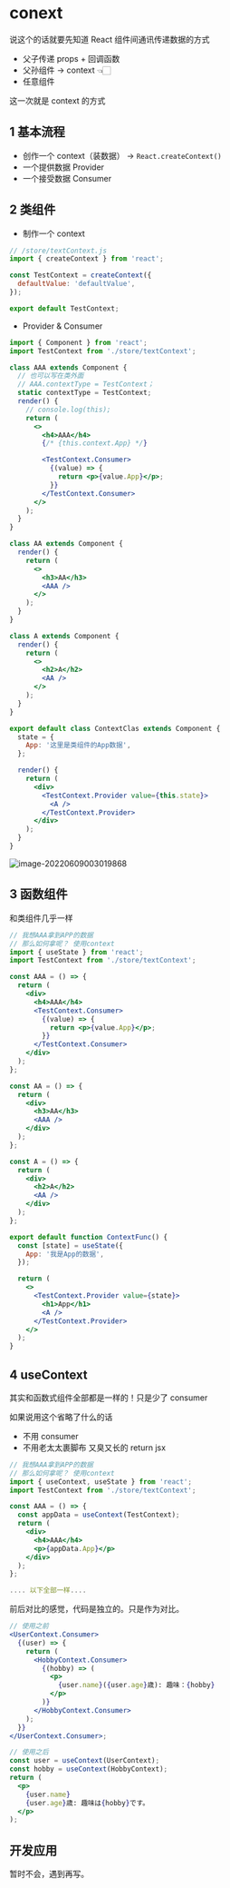 # conext

说这个的话就要先知道 React 组件间通讯传递数据的方式

- 父子传递 props + 回调函数
- 父孙组件 → context 👈🏻
- 任意组件

这一次就是 context 的方式

## 1 基本流程

- 创作一个 context（装数据） → `React.createContext()`
- 一个提供数据 Provider
- 一个接受数据 Consumer

## 2 类组件

- 制作一个 context

```javascript
// /store/textContext.js
import { createContext } from 'react';

const TestContext = createContext({
  defaultValue: 'defaultValue',
});

export default TestContext;
```

- Provider & Consumer

```jsx
import { Component } from 'react';
import TestContext from './store/textContext';

class AAA extends Component {
  // 也可以写在类外面
  // AAA.contextType = TestContext；
  static contextType = TestContext;
  render() {
    // console.log(this);
    return (
      <>
        <h4>AAA</h4>
        {/* {this.context.App} */}

        <TestContext.Consumer>
          {(value) => {
            return <p>{value.App}</p>;
          }}
        </TestContext.Consumer>
      </>
    );
  }
}

class AA extends Component {
  render() {
    return (
      <>
        <h3>AA</h3>
        <AAA />
      </>
    );
  }
}

class A extends Component {
  render() {
    return (
      <>
        <h2>A</h2>
        <AA />
      </>
    );
  }
}

export default class ContextClas extends Component {
  state = {
    App: '这里是类组件的App数据',
  };

  render() {
    return (
      <div>
        <TestContext.Provider value={this.state}>
          <A />
        </TestContext.Provider>
      </div>
    );
  }
}
```

![image-20220609003019868](https://raw.githubusercontent.com/chihokyo/image_host/develop/image-20220609003019868.png)

## 3 函数组件

和类组件几乎一样

```jsx
// 我想AAA拿到APP的数据
// 那么如何拿呢？ 使用context
import { useState } from 'react';
import TestContext from './store/textContext';

const AAA = () => {
  return (
    <div>
      <h4>AAA</h4>
      <TestContext.Consumer>
        {(value) => {
          return <p>{value.App}</p>;
        }}
      </TestContext.Consumer>
    </div>
  );
};

const AA = () => {
  return (
    <div>
      <h3>AA</h3>
      <AAA />
    </div>
  );
};

const A = () => {
  return (
    <div>
      <h2>A</h2>
      <AA />
    </div>
  );
};

export default function ContextFunc() {
  const [state] = useState({
    App: '我是App的数据',
  });

  return (
    <>
      <TestContext.Provider value={state}>
        <h1>App</h1>
        <A />
      </TestContext.Provider>
    </>
  );
}
```

## 4 useContext

其实和函数式组件全部都是一样的！只是少了 consumer

如果说用这个省略了什么的话

- 不用 consumer
- 不用老太太裹脚布 又臭又长的 return jsx

```jsx
// 我想AAA拿到APP的数据
// 那么如何拿呢？ 使用context
import { useContext, useState } from 'react';
import TestContext from './store/textContext';

const AAA = () => {
  const appData = useContext(TestContext);
  return (
    <div>
      <h4>AAA</h4>
      <p>{appData.App}</p>
    </div>
  );
};

.... 以下全部一样....

```

前后对比的感觉，代码是独立的。只是作为对比。

```jsx
// 使用之前
<UserContext.Consumer>
  {(user) => {
    return (
      <HobbyContext.Consumer>
        {(hobby) => (
          <p>
            {user.name}({user.age}歳): 趣味：{hobby}
          </p>
        )}
      </HobbyContext.Consumer>
    );
  }}
</UserContext.Consumer>;

// 使用之后
const user = useContext(UserContext);
const hobby = useContext(HobbyContext);
return (
  <p>
    {user.name}
    {user.age}歳: 趣味は{hobby}です。
  </p>
);
```

## 开发应用

暂时不会，遇到再写。
